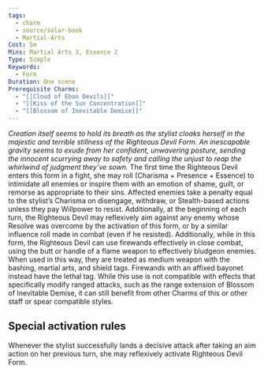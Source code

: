 ```yaml
---
tags:
  - charm
  - source/solar-book
  - Martial-Arts
Cost: 5m
Mins: Martial Arts 3, Essence 2
Type: Simple
Keywords:
  - Form
Duration: One scene
Prerequisite Charms:
  - "[[Cloud of Ebon Devils]]"
  - "[[Kiss of the Sun Concentration]]"
  - "[[Blossom of Inevitable Demise]]"
---
```

*Creation itself seems to hold its breath as the stylist cloaks herself in the majestic and terrible stillness of the Righteous Devil Form. An inescapable gravity seems to exude from her confident, unwavering posture, sending the innocent scurrying away to safety and calling the unjust to reap the whirlwind of judgment they’ve sown.*
The first time the Righteous Devil enters this form in a fight, she may roll (Charisma + Presence + Essence) to intimidate all enemies or inspire them with an emotion of shame, guilt, or remorse as appropriate to their sins. Affected enemies take a penalty equal to the stylist’s Charisma on disengage, withdraw, or Stealth-based actions unless they pay Willpower to resist.
Additionally, at the beginning of each turn, the Righteous Devil may reflexively aim against any enemy whose Resolve was overcome by the activation of this form, or by a similar influence roll made in combat (even if he resisted).
Additionally, while in this form, the Righteous Devil can use firewands effectively in close combat, using the butt or handle of a flame weapon to effectively bludgeon enemies. When used in this way, they are treated as medium weapon with the bashing, martial arts, and shield tags. Firewands with an affixed bayonet instead have the lethal tag. While this use is not compatible with effects that specifically modify ranged attacks, such as the range extension of Blossom of Inevitable Demise, it can still benefit from other Charms of this or other staff or spear compatible styles. 
## Special activation rules
Whenever the stylist successfully lands a decisive attack after taking an aim action on her previous turn, she may reflexively activate Righteous Devil Form.